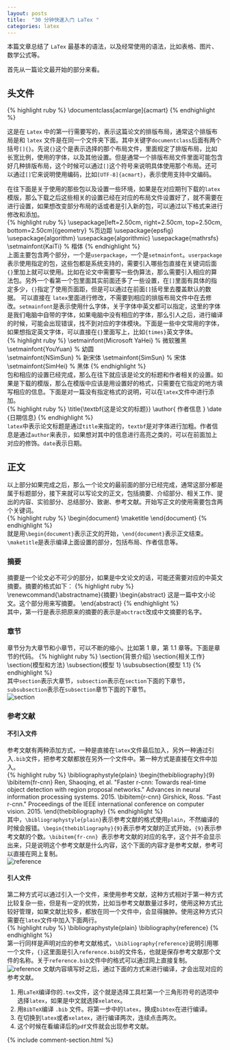 ```yaml
---
layout: posts
title:  "30 分钟快速入门 LaTex "
categories: latex
---
```

本篇文章总结了 `LaTex` 最基本的语法，以及经常使用的语法，比如表格、图片、数学公式等。

首先从一篇论文最开始的部分来看。
## 头文件
{% highlight ruby %}
\documentclass[acmlarge]{acmart}
{% endhighlight %} 

这是在 `Latex` 中的第一行需要写的，表示这篇论文的排版布局，通常这个排版布局是和 `latex` 文件是在同一个文件夹下面。其中关键字`documentclass`后面有两个括号`[]{}`。先说`{}`这个是表示选择的那个布局文件，里面规定了排版布局，比如长宽比例，使用的字体，以及其他设置。但是通常一个排版布局文件里面可能包含好几种排版布局，这个时候可以通过`[]`这个符号来说明具体使用那个布局。还可以通过`[]`它来说明使用编码，比如`[UTF-8]{acmart}`，表示使用支持中文编码。

在往下面是关于使用的那些包以及设置一些环境，如果是在对应期刊下载的`latex`模版，那么下载之后这些相关的设置已经在对应的布局文件设置好了，就不需要在进行设置，如果想改变部分布局的话或者是引入新的包，可以通过以下格式来进行修改和添加。  
{% highlight ruby %}
\usepackage[left=2.50cm, right=2.50cm, top=2.50cm, bottom=2.50cm]{geometry} %页边距
\usepackage{epsfig}
\usepackage{algorithm}
\usepackage{algorithmic}
\usepackage{mathrsfs}
\setmainfont{KaiTi}    % 楷体
{% endhighlight %}   
上面主要包含两个部分，一个是`userpackage`，一个是`setmainfont`。`userpackage`表示使用指定的包，这些包都是系统支持的，需要引入哪些包直接在关键词后面`{}`里加上就可以使用。比如在论文中需要写一些伪算法，那么需要引入相应的算法包。另外一个看第一个包里面其实前面还多了一些设置，在`[]`里面有具体的指定多少，`{}`指定了使用页面距，但是可以通过在前面`[]`括号里去覆盖默认的数据。
可以直接在 `latex`里面进行修改，不需要到相应的排版布局文件中在去修改。`setmainfont`是表示使用什么字体，关于字体中英文都可以指定，这里的字体是我们电脑中自带的字体，如果电脑中没有相应的字体，那么引人之后，进行编译的时候，可能会出现错误，找不到对应的字体模块。下面是一些中文常用的字体，如果想指定英文字体，可以直接在`{}`里面写上，比如`{times}`英文字体。  
{% highlight ruby %}
\setmainfont{Microsoft YaHei}  % 微软雅黑
\setmainfont{YouYuan}  % 幼圆    
\setmainfont{NSimSun}  % 新宋体
\setmainfont{SimSun}   % 宋体
\setmainfont{SimHei}   % 黑体
{% endhighlight %}    
包和相应的设置已经完成，那么在往下就应该是论文的标题和作者相关的设置。如果是下载的模版，那么在模版中应该是用设置好的格式，只需要在它指定的地方填写相应的信息。下面是对一篇没有指定格式的说明，可以在`latex`文件中进行添加。  
{% highlight ruby %}
\title{\textbf{这是论文的标题}}
\author{ 作者信息 }
\date {日期信息}
{% endhighlight %}     
`latex`中表示论文标题是通过`title`来指定的，`textbf`是对字体进行加粗。作者信息是通过`author`来表示，如果想对其中的信息进行高亮之类的，可以在前面加上对应的修饰。`date`表示日期。
## 正文
以上部分如果完成之后，那么一个论文的最前面的部分已经完成，通常这部分都是属于标题部分，接下来就可以写论文的正文，包括摘要、介绍部分、相关工作、提出的内容、实验部分、总结部分、致谢、参考文献。开始写正文的使用需要包含两个关键词。  
{% highlight ruby %}
\begin{document}
    \maketitle
\end{document}
{% endhighlight %}  
就是用`\begin{document}`表示正文的开始，`\end{document}`表示正文结束。`\maketitle`是表示编译上面设置的部分，包括布局、作者信息等。

### 摘要
摘要是一个论文必不可少的部分，如果是中文论文的话，可能还需要对应的中英文摘要。摘要的格式如下：
{% highlight ruby %}
\renewcommand{\abstractname}{摘要} 
\begin{abstract}
这是一篇中文小论文。这个部分用来写摘要。
\end{abstract}
{% endhighlight %}  
其中，第一行是表示把原来的摘要的表示是`abctract`改成中文摘要的名字。

### 章节
章节分为大章节和小章节，可以不断的缩小。比如第 1 章，第 1.1 章等。下面是章节的代码。
{% highlight ruby %}
\section{背景介绍}
\section{相关工作}
\section{模型和方法}
\subsection{模型 1}
\subsubsection{模型 1.1}
{% endhighlight %}  
其中`section`表示大章节，`subsection`表示在`section`下面的下章节，`subsubsection`表示在`subsection`章节下面的下章节。  
<img src="{{ '/assets/images/latex/section.jpg' }}" alt="section"/>

### 参考文献
#### 不引入文件
参考文献有两种添加方式，一种是直接在`latex`文件最后加入，另外一种通过引入`.bib`文件，把参考文献都放在另外一个文件中。第一种方式是直接在文件中加入。    
{% highlight ruby %}
\bibliographystyle{plain}
\begin{thebibliography}{9}
\bibitem{fr-cnn} 
Ren, Shaoqing, et al. "Faster r-cnn: Towards real-time object detection with region proposal networks." Advances in neural information processing systems. 2015.
\bibitem{r-cnn} 
Girshick, Ross. "Fast r-cnn." Proceedings of the IEEE international conference on computer vision. 2015.
\end{thebibliography}
{% endhighlight %}  
其中，`\bibliographystyle{plain}`表示参考文献的格式使用`plain`，不然编译的时候会报错。`\begin{thebibliography}{9}`表示参考文献的正式开始，`{9}`表示参考文献的个数。`\bibitem{fr-cnn} `表示参考文献的对应的名字，这个并不会显示出来，只是说明这个参考文献是什么内容，这个下面的内容才是参考文献，参考可以直接在网上复制。  
<img src="{{ '/assets/images/latex/reference.jpg' }}" alt="reference"/>
#### 引人文件
第二种方式可以通过引入一个文件，来使用参考文献，这种方式相对于第一种方式比较复杂一些，但是有一定的优势，比如当参考文献数量过多时，使用这种方式比较好管理，如果文献比较多，都放在同一个文件中，会显得臃肿。使用这种方式只需要在`latex`文件中加入下面两行。  
{% highlight ruby %}
\bibliographystyle{plain}
\bibliography{reference}
{% endhighlight %}   
第一行同样是声明对应的参考文献格式，`\bibliography{reference}`说明引用哪一个文件，`{}`这里面是引入`reference.bib`的文件名，也就是保存参考文献那个文件的名称。关于`reference.bib`文件中的格式可以通过网上直接复制。  
<img src="{{ '/assets/images/latex/reference2.jpg' }}" alt="reference"/>
文献内容填写好之后，通过下面的方式来进行编译，才会出现对应的参考文献。  
1. 用`LaTeX`编译你的`.tex`文件，这个就是选择工具栏第一个三角形符号的选项中选择`latex`，如果是中文就选择`xelatex`。  
2. 用`BibTeX`编译 `.bib` 文件。将第一步中的`latex`，换成`bibtex`在进行编译。  
3. 在切换到`latex`或者`xelatex`，进行编译两次，连续点击两次。  
4. 这个时候在看编译后的`pdf`文件就会出现参考文献。  

{% include comment-section.html %}


